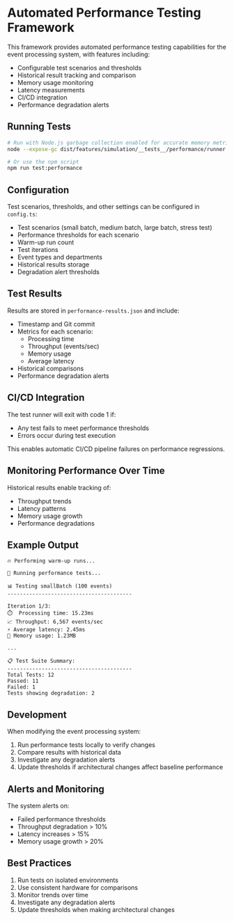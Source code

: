 # Automated Performance Testing Framework

This framework provides automated performance testing capabilities for the event processing system, with features including:

- Configurable test scenarios and thresholds
- Historical result tracking and comparison
- Memory usage monitoring
- Latency measurements
- CI/CD integration
- Performance degradation alerts

## Running Tests

```bash
# Run with Node.js garbage collection enabled for accurate memory metrics
node --expose-gc dist/features/simulation/__tests__/performance/runner.js

# Or use the npm script
npm run test:performance
```

## Configuration

Test scenarios, thresholds, and other settings can be configured in `config.ts`:

- Test scenarios (small batch, medium batch, large batch, stress test)
- Performance thresholds for each scenario
- Warm-up run count
- Test iterations
- Event types and departments
- Historical results storage
- Degradation alert thresholds

## Test Results

Results are stored in `performance-results.json` and include:

- Timestamp and Git commit
- Metrics for each scenario:
  - Processing time
  - Throughput (events/sec)
  - Memory usage
  - Average latency
- Historical comparisons
- Performance degradation alerts

## CI/CD Integration

The test runner will exit with code 1 if:
- Any test fails to meet performance thresholds
- Errors occur during test execution

This enables automatic CI/CD pipeline failures on performance regressions.

## Monitoring Performance Over Time

Historical results enable tracking of:
- Throughput trends
- Latency patterns
- Memory usage growth
- Performance degradations

## Example Output

```
🔥 Performing warm-up runs...

🏃 Running performance tests...

📊 Testing smallBatch (100 events)
----------------------------------------

Iteration 1/3:
⏱️  Processing time: 15.23ms
📈 Throughput: 6,567 events/sec
⚡ Average latency: 2.45ms
💾 Memory usage: 1.23MB

...

📋 Test Suite Summary:
----------------------------------------
Total Tests: 12
Passed: 11
Failed: 1
Tests showing degradation: 2
```

## Development

When modifying the event processing system:

1. Run performance tests locally to verify changes
2. Compare results with historical data
3. Investigate any degradation alerts
4. Update thresholds if architectural changes affect baseline performance

## Alerts and Monitoring

The system alerts on:
- Failed performance thresholds
- Throughput degradation > 10%
- Latency increases > 15%
- Memory usage growth > 20%

## Best Practices

1. Run tests on isolated environments
2. Use consistent hardware for comparisons
3. Monitor trends over time
4. Investigate any degradation alerts
5. Update thresholds when making architectural changes
